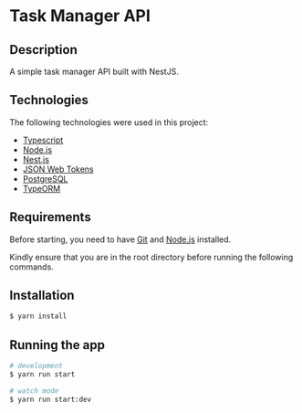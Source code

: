 # Task Manager API

## Description
A simple task manager API built with NestJS.
## Technologies 

The following technologies were used in this project:

- [Typescript](https://www.typescriptlang.org/)
- [Node.js](https://nodejs.org/en/)
- [Nest.js](https://nestjs.com/)
- [JSON Web Tokens](https://jwt.io/)
- [PostgreSQL](https://www.postgresql.org/)
- [TypeORM](https://typeorm.io/#/)


## Requirements

Before starting, you need to have [Git](https://git-scm.com) and [Node.js](https://nodejs.org/en/) installed.

Kindly ensure that you are in the root directory before running the following commands.

## Installation

```bash
$ yarn install
```

## Running the app

```bash
# development
$ yarn run start

# watch mode
$ yarn run start:dev
```
